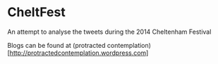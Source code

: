 CheltFest
=========

An attempt to analyse the tweets during the 2014 Cheltenham Festival

Blogs can be found at (protracted contemplation)[http://protractedcontemplation.wordpress.com]
